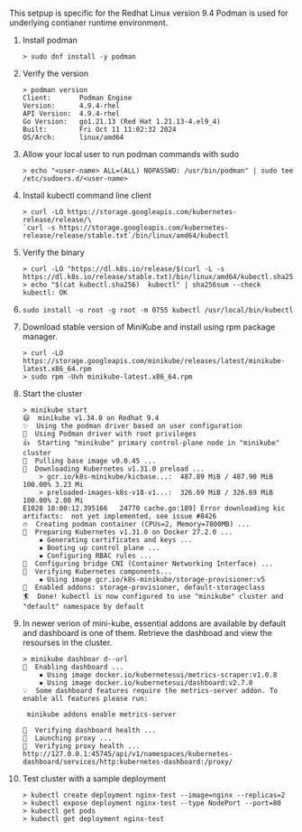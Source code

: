 This setpup is specific for the Redhat Linux version 9.4  Podman is used for underlying contianer runtime environment.

1. Install podman

   ```
   > sudo dnf install -y podman
   ```
2. Verify the version

   ```
   > podman version 
   Client:       Podman Engine
   Version:      4.9.4-rhel
   API Version:  4.9.4-rhel
   Go Version:   go1.21.13 (Red Hat 1.21.13-4.el9_4)
   Built:        Fri Oct 11 11:02:32 2024
   OS/Arch:      linux/amd64

   ```
3. Allow your local user to run podman commands with sudo

   ```
   > echo "<user-name> ALL=(ALL) NOPASSWD: /usr/bin/podman" | sudo tee /etc/sudoers.d/<user-name>

   ```
4. Install kubectl command line client

   ```
   > curl -LO https://storage.googleapis.com/kubernetes-release/release/\
   `curl -s https://storage.googleapis.com/kubernetes-release/release/stable.txt`/bin/linux/amd64/kubectl
   ```
5. Verify the binary

   ```
   > curl -LO "https://dl.k8s.io/release/$(curl -L -s 
   https://dl.k8s.io/release/stable.txt)/bin/linux/amd64/kubectl.sha256"
   > echo "$(cat kubectl.sha256)  kubectl" | sha256sum --check
   kubectl: OK
   ```
6. ```
   sudo install -o root -g root -m 0755 kubectl /usr/local/bin/kubectl
   ```
7. Download stable version of MiniKube and install using rpm package manager.

   ```
   > curl -LO https://storage.googleapis.com/minikube/releases/latest/minikube-latest.x86_64.rpm
   > sudo rpm -Uvh minikube-latest.x86_64.rpm
   ```
8. Start the cluster

   ```
   > minikube start
   😄  minikube v1.34.0 on Redhat 9.4
   ✨  Using the podman driver based on user configuration
   📌  Using Podman driver with root privileges
   👍  Starting "minikube" primary control-plane node in "minikube" cluster
   🚜  Pulling base image v0.0.45 ...
   💾  Downloading Kubernetes v1.31.0 preload ...
       > gcr.io/k8s-minikube/kicbase...:  487.89 MiB / 487.90 MiB  100.00% 3.23 Mi
       > preloaded-images-k8s-v18-v1...:  326.69 MiB / 326.69 MiB  100.00% 2.08 Mi
   E1028 18:00:12.395166   24770 cache.go:189] Error downloading kic artifacts:  not yet implemented, see issue #8426
   🔥  Creating podman container (CPUs=2, Memory=7800MB) ...
   🐳  Preparing Kubernetes v1.31.0 on Docker 27.2.0 ...
       ▪ Generating certificates and keys ...
       ▪ Booting up control plane ...
       ▪ Configuring RBAC rules ...
   🔗  Configuring bridge CNI (Container Networking Interface) ...
   🔎  Verifying Kubernetes components...
       ▪ Using image gcr.io/k8s-minikube/storage-provisioner:v5
   🌟  Enabled addons: storage-provisioner, default-storageclass
   🏄  Done! kubectl is now configured to use "minikube" cluster and "default" namespace by default
   ```
9. In newer verion of mini-kube, essential addons are  available by default and dashboard is one of them. Retrieve the dashboad and view the resourses in the cluster.

   ```
   > minikube dashboar d--url
   🔌  Enabling dashboard ...
       ▪ Using image docker.io/kubernetesui/metrics-scraper:v1.0.8
       ▪ Using image docker.io/kubernetesui/dashboard:v2.7.0
   💡  Some dashboard features require the metrics-server addon. To enable all features please run:

   	minikube addons enable metrics-server

   🤔  Verifying dashboard health ...
   🚀  Launching proxy ...
   🤔  Verifying proxy health ...
   http://127.0.0.1:45745/api/v1/namespaces/kubernetes-dashboard/services/http:kubernetes-dashboard:/proxy/

   ```
10. Test cluster with a sample deployment

    ```
    > kubectl create deployment nginx-test --image=nginx --replicas=2
    > kubectl expose deployment nginx-test --type NodePort --port=80
    > kubectl get pods
    > kubectl get deployment nginx-test

    ```

